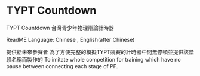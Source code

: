 # TYPT Countdown

TYPT Countdown 台灣青少年物理辯論計時器

ReadME Language: Chinese , English(after Chinese)

提供給未來參賽者 為了方便完整的模擬TYPT競賽的計時器中間無停頓並提供該階段名稱而製作的
To imitate whole competition for training which have no pause between connecting each stage of PF.
